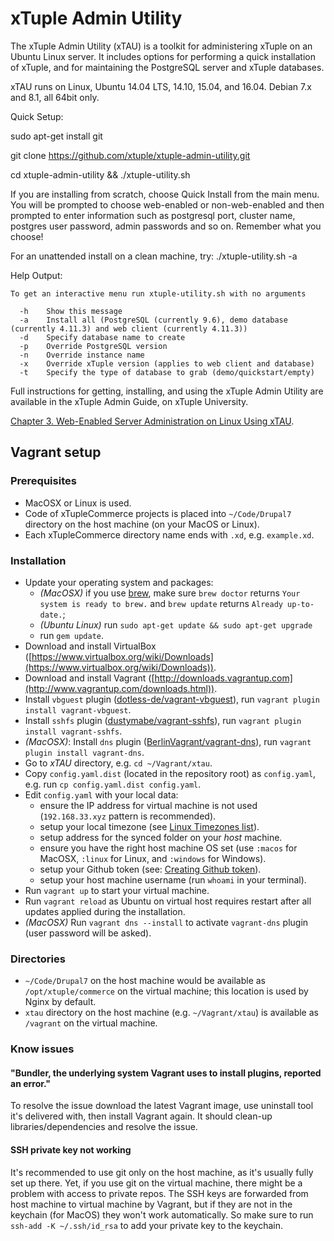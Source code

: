# xTuple Admin Utility
The xTuple Admin Utility (xTAU) is a toolkit for administering xTuple on an Ubuntu Linux server. It includes options for performing a quick installation of xTuple, and for maintaining the PostgreSQL server and xTuple databases. 

xTAU runs on Linux, Ubuntu 14.04 LTS, 14.10, 15.04, and 16.04. Debian 7.x and 8.1, all 64bit only.

Quick Setup:

sudo apt-get install git

git clone https://github.com/xtuple/xtuple-admin-utility.git

cd xtuple-admin-utility && ./xtuple-utility.sh

If you are installing from scratch, choose Quick Install from the main menu. You will be prompted to choose web-enabled or non-web-enabled and then prompted to enter information such as postgresql port, cluster name, postgres user password, admin passwords and so on. Remember what you choose!

For an unattended install on a clean machine, try: ./xtuple-utility.sh -a

Help Output:
```
To get an interactive menu run xtuple-utility.sh with no arguments

  -h    Show this message
  -a    Install all (PostgreSQL (currently 9.6), demo database (currently 4.11.3) and web client (currently 4.11.3))
  -d    Specify database name to create
  -p    Override PostgreSQL version
  -n    Override instance name
  -x    Override xTuple version (applies to web client and database)
  -t    Specify the type of database to grab (demo/quickstart/empty)
```

Full instructions for getting, installing, and using the xTuple Admin Utility are available in the xTuple Admin Guide, on xTuple University. 

[Chapter 3. Web-Enabled Server Administration on Linux Using xTAU](https://xtupleuniversity.xtuple.com/sites/default/files/prodguide/admin-guide/xtau-admin.html).

## Vagrant setup

### Prerequisites

- MacOSX or Linux is used.
- Code of xTupleCommerce projects is placed into `~/Code/Drupal7` directory on the host machine (on your MacOS or Linux).
- Each xTupleCommerce directory name ends with `.xd`, e.g. `example.xd`.

### Installation

+ Update your operating system and packages:
    - _(MacOSX)_ if you use [brew](https://brew.sh), make sure `brew doctor` returns `Your system is ready to brew.` and `brew update` returns `Already up-to-date.`;
    - _(Ubuntu Linux)_ run `sudo apt-get update && sudo apt-get upgrade`
    - run `gem update`.
+ Download and install VirtualBox ([https://www.virtualbox.org/wiki/Downloads](https://www.virtualbox.org/wiki/Downloads)).
+ Download and install Vagrant ([http://downloads.vagrantup.com](http://www.vagrantup.com/downloads.html)).
+ Install `vbguest` plugin ([dotless-de/vagrant-vbguest](https://github.com/dotless-de/vagrant-vbguest)), run `vagrant plugin install vagrant-vbguest`.
+ Install `sshfs` plugin ([dustymabe/vagrant-sshfs](https://github.com/dustymabe/vagrant-sshfs)), run `vagrant plugin install vagrant-sshfs`.
+ _(MacOSX)_: Install `dns` plugin ([BerlinVagrant/vagrant-dns](https://github.com/BerlinVagrant/vagrant-dns)), run `vagrant plugin install vagrant-dns`.
+ Go to _xTAU_ directory, e.g. `cd ~/Vagrant/xtau`.
+ Copy `config.yaml.dist` (located in the repository root) as `config.yaml`, e.g. run `cp config.yaml.dist config.yaml`.
+ Edit `config.yaml` with your local data:
    +  ensure the IP address for virtual machine is not used (`192.168.33.xyz` pattern is recommended).
    +  setup your local timezone (see [Linux Timezones list](https://en.wikipedia.org/wiki/List_of_tz_database_time_zones)).
    +  setup address for the synced folder on your *host* machine.
    +  ensure you have the right host machine OS set (use `:macos` for MacOSX, `:linux` for Linux, and `:windows` for Windows).
    +  setup your Github token (see: [Creating Github token](https://help.github.com/articles/creating-an-access-token-for-command-line-use)).
    +  setup your host machine username (run `whoami` in your terminal).
+ Run `vagrant up` to start your virtual machine.
+ Run `vagrant reload` as Ubuntu on virtual host requires restart after all updates applied during the installation.
+ _(MacOSX)_ Run `vagrant dns --install` to activate `vagrant-dns` plugin (user password will be asked).

### Directories

- `~/Code/Drupal7` on the host machine would be available as `/opt/xtuple/commerce` on the virtual machine; this location is used by Nginx by default.
- `xtau` directory on the host machine (e.g. `~/Vagrant/xtau`) is available as `/vagrant` on the virtual machine.

### Know issues

#### "Bundler, the underlying system Vagrant uses to install plugins, reported an error."

To resolve the issue download the latest Vagrant image, use uninstall tool it's delivered with, then install Vagrant again. It should clean-up libraries/dependencies and resolve the issue.

#### SSH private key not working

It's recommended to use git only on the host machine, as it's usually fully set up there. Yet, if you use git on the virtual machine, there might be a problem with access to private repos. The SSH keys are forwarded from host machine to virtual machine by Vagrant, but if they are not in the keychain (for MacOS) they won't work automatically. So make sure to run `ssh-add -K ~/.ssh/id_rsa` to add your private key to the keychain.
